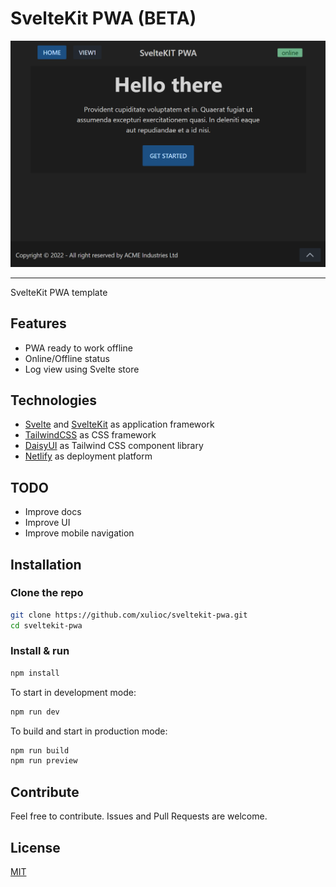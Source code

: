 # SvelteKit PWA (BETA)

![alt text](/images/sveltekit-pwa.png)

---

SvelteKit PWA template

## Features

- PWA ready to work offline
- Online/Offline status
- Log view using Svelte store

## Technologies
- [Svelte](https://svelte.dev/) and [SvelteKit](https://kit.svelte.dev/) as application framework
- [TailwindCSS](https://tailwindcss.com/) as CSS framework
- [DaisyUI](https://daisyui.com/) as Tailwind CSS component library
- [Netlify](https://www.netlify.com/) as deployment platform

## TODO
- Improve docs
- Improve UI
- Improve mobile navigation

## Installation
### Clone the repo
```bash
git clone https://github.com/xulioc/sveltekit-pwa.git
cd sveltekit-pwa
``` 

### Install & run

```bash
npm install
```
To start in development mode:
```bash
npm run dev
```
To build and start in production mode:
```bash
npm run build
npm run preview
```

## Contribute
Feel free to contribute. Issues and Pull Requests are welcome.

## License
[MIT](https://github.com/xulioc/sveltekit-supabase-dashboard/blob/main/LICENSE)